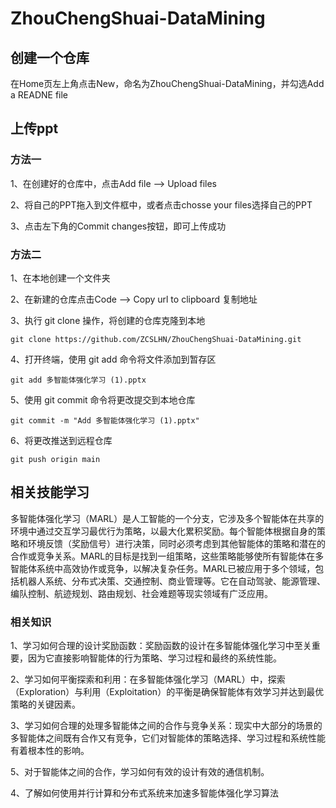 # ZhouChengShuai-DataMining

## 创建一个仓库
在Home页左上角点击New，命名为ZhouChengShuai-DataMining，并勾选Add a READNE file

## 上传ppt
### 方法一
1、在创建好的仓库中，点击Add file --> Upload files

2、将自己的PPT拖入到文件框中，或者点击chosse your files选择自己的PPT

3、点击左下角的Commit changes按钮，即可上传成功

### 方法二
1、在本地创建一个文件夹

2、在新建的仓库点击Code --> Copy url to clipboard 复制地址

3、执行 git clone 操作，将创建的仓库克隆到本地

`git clone https://github.com/ZCSLHN/ZhouChengShuai-DataMining.git`

4、打开终端，使用 git add 命令将文件添加到暂存区

`git add 多智能体强化学习 (1).pptx`

5、使用 git commit 命令将更改提交到本地仓库

`git commit -m "Add 多智能体强化学习 (1).pptx"`

6、将更改推送到远程仓库

`git push origin main`

## 相关技能学习
多智能体强化学习（MARL）是人工智能的一个分支，它涉及多个智能体在共享的环境中通过交互学习最优行为策略，以最大化累积奖励。每个智能体根据自身的策略和环境反馈（奖励信号）进行决策，同时必须考虑到其他智能体的策略和潜在的合作或竞争关系。MARL的目标是找到一组策略，这些策略能够使所有智能体在多智能体系统中高效协作或竞争，以解决复杂任务。MARL已被应用于多个领域，包括机器人系统、分布式决策、交通控制、商业管理等。它在自动驾驶、能源管理、编队控制、航迹规划、路由规划、社会难题等现实领域有广泛应用。

### 相关知识
1、学习如何合理的设计奖励函数：奖励函数的设计在多智能体强化学习中至关重要，因为它直接影响智能体的行为策略、学习过程和最终的系统性能。

2、学习如何平衡探索和利用：在多智能体强化学习（MARL）中，探索（Exploration）与利用（Exploitation）的平衡是确保智能体有效学习并达到最优策略的关键因素。

3、学习如何合理的处理多智能体之间的合作与竞争关系：现实中大部分的场景的多智能体之间既有合作又有竞争，它们对智能体的策略选择、学习过程和系统性能有着根本性的影响。

5、对于智能体之间的合作，学习如何有效的设计有效的通信机制。

4、了解如何使用并行计算和分布式系统来加速多智能体强化学习算法
